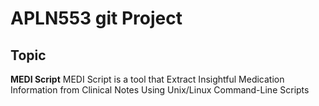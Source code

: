 # APLN553 git Project 


## Topic

**MEDI Script**
MEDI Script is a tool that Extract Insightful Medication Information from Clinical Notes Using Unix/Linux Command-Line Scripts

